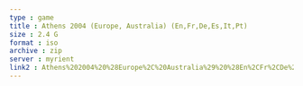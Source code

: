 ```yaml
---
type : game
title : Athens 2004 (Europe, Australia) (En,Fr,De,Es,It,Pt)
size : 2.4 G
format : iso
archive : zip
server : myrient
link2 : Athens%202004%20%28Europe%2C%20Australia%29%20%28En%2CFr%2CDe%2CEs%2CIt%2CPt%29
---
```

